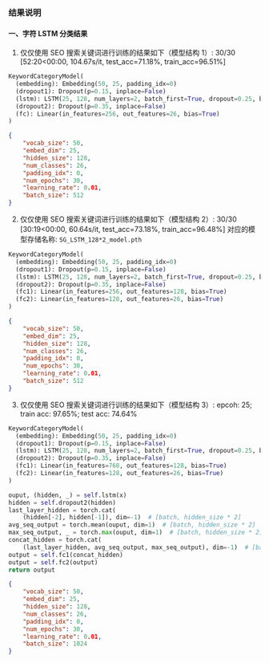 ### 结果说明
#### 一、字符 LSTM 分类结果
1. 仅仅使用 SEO 搜索关键词进行训练的结果如下（模型结构 1）:
30/30 [52:20<00:00, 104.67s/it, test_acc=71.18%, train_acc=96.51%]

```python
KeywordCategoryModel(
  (embedding): Embedding(50, 25, padding_idx=0)
  (dropout1): Dropout(p=0.15, inplace=False)
  (lstm): LSTM(25, 128, num_layers=2, batch_first=True, dropout=0.25, bidirectional=True)
  (dropout2): Dropout(p=0.35, inplace=False)
  (fc): Linear(in_features=256, out_features=26, bias=True)
)
```

```json
{
    "vocab_size": 50,
    "embed_dim": 25,
    "hidden_size": 128,
    "num_classes": 26,
    "padding_idx": 0,
    "num_epochs": 30,
    "learning_rate": 0.01,
    "batch_size": 512
}
```

2. 仅仅使用 SEO 搜索关键词进行训练的结果如下（模型结构 2）:
30/30 [30:19<00:00, 60.64s/it, test_acc=73.18%, train_acc=96.48%]
对应的模型存储名称: `SG_LSTM_128*2_model.pth`

```python
KeywordCategoryModel(
  (embedding): Embedding(50, 25, padding_idx=0)
  (dropout1): Dropout(p=0.15, inplace=False)
  (lstm): LSTM(25, 128, num_layers=2, batch_first=True, dropout=0.25, bidirectional=True)
  (dropout2): Dropout(p=0.35, inplace=False)
  (fc1): Linear(in_features=256, out_features=128, bias=True)
  (fc2): Linear(in_features=128, out_features=26, bias=True)
)
```

```json
{
    "vocab_size": 50,
    "embed_dim": 25,
    "hidden_size": 128,
    "num_classes": 26,
    "padding_idx": 0,
    "num_epochs": 30,
    "learning_rate": 0.01,
    "batch_size": 512
}
```

3. 仅仅使用 SEO 搜索关键词进行训练的结果如下（模型结构 3）:
epcoh: 25; train acc: 97.65%; test acc: 74.64%

```python
KeywordCategoryModel(
  (embedding): Embedding(50, 25, padding_idx=0)
  (dropout1): Dropout(p=0.15, inplace=False)
  (lstm): LSTM(25, 128, num_layers=2, batch_first=True, dropout=0.25, bidirectional=True)
  (dropout2): Dropout(p=0.35, inplace=False)
  (fc1): Linear(in_features=768, out_features=128, bias=True)
  (fc2): Linear(in_features=128, out_features=26, bias=True)
)

ouput, (hidden, _) = self.lstm(x)
hidden = self.dropout2(hidden)
last_layer_hidden = torch.cat(
    (hidden[-2], hidden[-1]), dim=-1)  # [batch, hidden_size * 2]
avg_seq_output = torch.mean(ouput, dim=1)  # [batch, hidden_size * 2]
max_seq_output, _ = torch.max(ouput, dim=1)  # [batch, hidden_size * 2]
concat_hidden = torch.cat(
    (last_layer_hidden, avg_seq_output, max_seq_output), dim=-1)  # [batch, hidden_size * 6]
output = self.fc1(concat_hidden)
output = self.fc2(output)
return output
```

```json
{
    "vocab_size": 50,
    "embed_dim": 25,
    "hidden_size": 128,
    "num_classes": 26,
    "padding_idx": 0,
    "num_epochs": 30,
    "learning_rate": 0.01,
    "batch_size": 1024
}
```